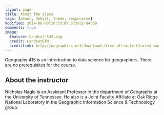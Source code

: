 ```yaml
---
layout: page
title: About the class
tags: [about, Jekyll, theme, responsive]
modified: 2014-08-08T20:53:07.573882-04:00
comments: true
image:
  feature: Landsat-543.png
  credit: LandsatETM
  creditlink: http://wegraphics.net/downloads/free-ultimate-blurred-background-pack/
---
```


Geography 415 is an introduction to data science for geographers.
There are no prerequisites for the course.


## About the instructor

Nicholas Nagle is an Assistant Professor in the department of Geography at the University of Tennessee.  He also is a Joint Faculty Affiliate at Oak Ridge National Laboratory in the Geographic Information Science & Technoology group.

